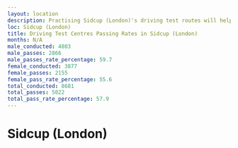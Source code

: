 ```yaml
---
layout: location
description: Practising Sidcup (London)'s driving test routes will help you become more confident in your gear-changing abilities.
loc: Sidcup (London)
title: Driving Test Centres Passing Rates in Sidcup (London)
months: N/A
male_conducted: 4803
male_passes: 2866
male_passes_rate_percentage: 59.7
female_conducted: 3877
female_passes: 2155
female_pass_rate_percentage: 55.6
total_conducted: 8681
total_passes: 5022
total_pass_rate_percentage: 57.9
---
```


# Sidcup (London)
